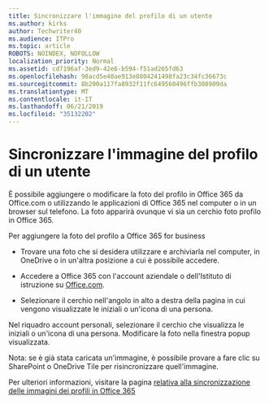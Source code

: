 ```yaml
---
title: Sincronizzare l'immagine del profilo di un utente
ms.author: kirks
author: Techwriter40
ms.audience: ITPro
ms.topic: article
ROBOTS: NOINDEX, NOFOLLOW
localization_priority: Normal
ms.assetid: cd7196af-3ed9-42e6-b594-f51ad265fd63
ms.openlocfilehash: 98acd5e40ae913e8804241498fa23c34fc36673c
ms.sourcegitcommit: 8b200a117fa8932f11fc649560496ffb308909da
ms.translationtype: MT
ms.contentlocale: it-IT
ms.lasthandoff: 06/21/2019
ms.locfileid: "35132202"
---
```

# <a name="sync-a-users-profile-picture"></a>Sincronizzare l'immagine del profilo di un utente

È possibile aggiungere o modificare la foto del profilo in Office 365 da Office.com o utilizzando le applicazioni di Office 365 nel computer o in un browser sul telefono. La foto apparirà ovunque vi sia un cerchio foto profilo in Office 365.

Per aggiungere la foto del profilo a Office 365 for business

- Trovare una foto che si desidera utilizzare e archiviarla nel computer, in OneDrive o in un'altra posizione a cui è possibile accedere.

- Accedere a Office 365 con l'account aziendale o dell'Istituto di istruzione su [Office.com](http://www.office.com).

- Selezionare il cerchio nell'angolo in alto a destra della pagina in cui vengono visualizzate le iniziali o un'icona di una persona.

Nel riquadro account personali, selezionare il cerchio che visualizza le iniziali o un'icona di una persona. Modificare la foto nella finestra popup visualizzata.

Nota: se è già stata caricata un'immagine, è possibile provare a fare clic su SharePoint o OneDrive Tile per risincronizzare quell'immagine.

Per ulteriori informazioni, visitare la pagina [relativa alla sincronizzazione delle immagini dei profili in Office 365](https://support.office.com/article/information-about-profile-picture-synchronization-in-office-365-20594d76-d054-4af4-a660-401133e3d48a?ui=en-US&amp;rs=en-US&amp;ad=US)

